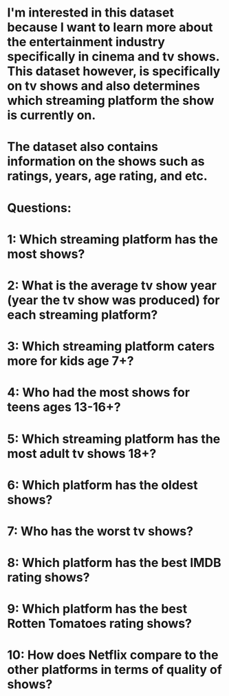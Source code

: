 # I'm interested in this dataset because I want to learn more about the entertainment industry specifically in cinema and tv shows. This dataset however, is specifically on tv shows and also determines which streaming platform the show is currently on.
# The dataset also contains information on the shows such as ratings, years, age rating, and etc. 

# Questions:
# 1: Which streaming platform has the most shows?
# 2: What is the average tv show year (year the tv show was produced) for each streaming platform?
# 3: Which streaming platform caters more for kids age 7+?
# 4: Who had the most shows for teens ages 13-16+?
# 5: Which streaming platform has the most adult tv shows 18+?
# 6: Which platform has the oldest shows?
# 7: Who has the worst tv shows?
# 8: Which platform has the best IMDB rating shows?
# 9: Which platform has the best Rotten Tomatoes rating shows?
# 10: How does Netflix compare to the other platforms in terms of quality of shows?
